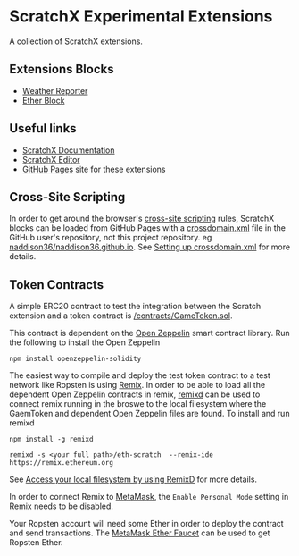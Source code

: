 # ScratchX Experimental Extensions

A collection of ScratchX extensions.

## Extensions Blocks
* [Weather Reporter](http://scratchx.org/?https://naddison36.github.io/eth-scratch/weatherReporterBlock.js)
* [Ether Block](http://scratchx.org/?https://naddison36.github.io/eth-scratch/ethBlock.js)

## Useful links
* [ScratchX Documentation](https://github.com/LLK/scratchx/wiki#introduction)
* [ScratchX Editor](http://scratchx.org/#scratch)
* [GitHub Pages](https://naddison36.github.io/eth-scratch) site for these extensions 

## Cross-Site Scripting
In order to get around the browser's [cross-site scripting](https://www.owasp.org/index.php/Cross-site_Scripting_(XSS)) rules, ScratchX blocks can be loaded from GitHub Pages with a [crossdomain.xml](./crossdomain.xml) file in the GitHub user's repository, not this project repository. eg [naddison36/naddison36.github.io](https://naddison36/naddison36.github.io/crossdomain.xml). See [Setting up crossdomain.xml](https://github.com/LLK/scratchx/wiki#setting-up-crossdomainxml) for more details.

## Token Contracts

A simple ERC20 contract to test the integration between the Scratch extension and a token contract is [/contracts/GameToken.sol](./contracts/GameToken.sol).

This contract is dependent on the [Open Zeppelin](https://openzeppelin.org/) smart contract library. Run the following to install the Open Zeppelin
```
npm install openzeppelin-solidity
```

The easiest way to compile and deploy the test token contract to a test network like Ropsten is using [Remix](https://remix.ethereum.org/). In order to be able to load all the dependent Open Zeppelin contracts in remix, [remixd](https://github.com/ethereum/remixd#remixd) can be used to connect remix running in the broswe to the local filesystem where the GaemToken and dependent Open Zeppelin files are found. To install and run remixd

```
npm install -g remixd

remixd -s <your full path>/eth-scratch  --remix-ide https://remix.ethereum.org
```

See [Access your local filesystem by using RemixD](https://remix.readthedocs.io/en/latest/tutorial_remixd_filesystem.html#access-your-local-filesystem-by-using-remixd) for more details.

In order to connect Remix to [MetaMask](https://metamask.io/), the `Enable Personal Mode` setting in Remix needs to be disabled.

Your Ropsten account will need some Ether in order to deploy the contract and send transactions. The [MetaMask Ether Faucet](https://faucet.metamask.io) can be used to get Ropsten Ether.
